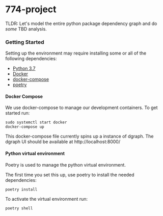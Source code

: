 # 774-project

TLDR: Let's model the entire python package dependency graph and do *some* TBD analysis.

### Getting Started

Setting up the environment may require installing some or all of the following dependencies:

- [Python 3.7](https://www.python.org/downloads/release/python-370/)
- [Docker](https://www.docker.com/products/container-runtime#/download)
- [docker-compose](https://docs.docker.com/compose/install/)
- [poetry](https://python-poetry.org/docs/#installation)

#### Docker Compose

We use docker-compose to manage our development containers. To get started run:
```
sudo systemctl start docker
docker-compose up
```

This docker-compose file currently spins up a instance of dgraph. The dgraph UI should be available at http://localhost:8000/

#### Python virtual environment

Poetry is used to manage the python virtual environment.

The first time you set this up, use poetry to install the needed dependencies:

```
poetry install
```

To activate the virtual environment run:

```
poetry shell
```
